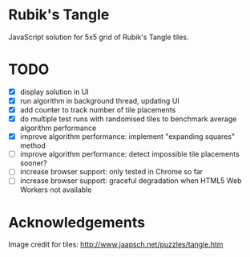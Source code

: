# Rubik's Tangle
JavaScript solution for 5x5 grid of Rubik's Tangle tiles.

# TODO
- [x] display solution in UI
- [x] run algorithm in background thread, updating UI
- [x] add counter to track number of tile placements
- [x] do multiple test runs with randomised tiles to benchmark average algorithm performance 
- [x] improve algorithm performance: implement "expanding squares" method
- [ ] improve algorithm performance: detect impossible tile placements sooner?
- [ ] increase browser support: only tested in Chrome so far
- [ ] increase browser support: graceful degradation when HTML5 Web Workers not available

# Acknowledgements
Image credit for tiles: http://www.jaapsch.net/puzzles/tangle.htm

